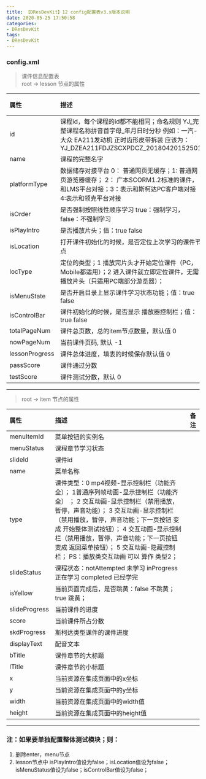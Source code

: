 ```yaml
---
title: 【DResDevKit】12 config配置表v3.x版本说明
date: 2020-05-25 17:50:58
categories: 
- DResDevKit
tags:
- DResDevKit
---
```

 
 
### config.xml
> 课件信息配置表  
> root → lesson 节点的属性

| 属性           | 描述                                                         | 备注 |
| :------------- | :----------------------------------------------------------- | :--- |
| id             | 课程id，每个课程的id都不能相同；命名规则 YJ_完整课程名称拼音首字母_年月日时分秒 例如：一汽-大众 EA211发动机 正时齿形皮带拆装 应该为：YJ_DZEA211FDJZSCXPDCZ_20180420152501 |      |
| name           | 课程的完整名字                                               |      |
| platformType   | 数据储存对接平台 0： 普通网页无缓存；1: 普通网页游览器缓存； 2： 广本SCORM1.2标准的课件，和LMS平台对接；3：表示和斯柯达PC客户端对接 4:表示和领克平台对接 |      |
| isOrder        | 是否强制按照线性顺序学习 true：强制学习， false：不强制学习  |      |
| isPlayIntro    | 是否播放片头；值：true false                                 |      |
| isLocation     | 打开课件初始化的时候，是否定位上次学习的课件节点             |      |
| locType        | 定位的类型；1 播放完片头才开始定位课件（PC，Mobile都适用）；2 进入课件就立即定位课件，无需播放片头（只适用PC端部分游览器）； |      |
| isMenuState    | 是否开启目录上显示课件学习状态功能；值：true false           |      |
| isControlBar   | 课件初始化的时候，是否显示 播放器控制栏；值：true false      |      |
| totalPageNum   | 课件总页数，总的item节点数量，默认值 0                       |      |
| nowPageNum     | 当前课件页码, 默认 -1                                        |      |
| lessonProgress | 课件总体进度，填表的时候保存默认值 0                         |      |
| passScore      | 课件通过分数                                                 |      |
| testScore      | 课件测试分数，默认 0                                         |      |

***
> root → item 节点的属性

| 属性          | 描述                                                         | 备注 |
| :------------ | :----------------------------------------------------------- | :--- |
| menuItemId    | 菜单按钮的实例名                                             |      |
| menuStatus    | 课程章节学习状态                                             |      |
| slideId       | 课件id                                                       |      |
| name          | 菜单名称                                                     |      |
| type          | 课件类型：0 mp4视频-显示控制栏（功能齐全）； 1普通序列帧动画-显示控制栏（功能齐全） ； 2 交互动画-显示控制栏（禁用播放，暂停，声音功能）； 3 交互动画-显示控制栏（禁用播放，暂停，声音功能；下一页按钮 变成 开始整体测试按钮）； 4 交互动画-显示控制栏（禁用播放，暂停，声音功能；下一页按钮 变成 返回菜单按钮）； 5 交互动画-隐藏控制栏； PS：播放类交互动画 可以 算作 类型2； |      |
| slideStatus   | 课程状态：notAttempted 未学习 inProgress 正在学习 completed 已经学完 |      |
| isYellow      | 当前页面完成后，是否跳黄：false 不跳黄； true 跳黄；         |      |
| slideProgress | 当前课件的进度                                               |      |
| score         | 当前课件所占分数                                             |      |
| skdProgress   | 斯柯达类型课件的课件进度                                     |      |
| displayText   | 配音文本                                                     |      |
| bTitle        | 课件章节的大标题                                             |      |
| lTitle        | 课件章节的小标题                                             |      |
| x             | 当前资源在集成页面中的x坐标                                  |      |
| y             | 当前资源在集成页面中的y坐标                                  |      |
| width         | 当前资源在集成页面中的width值                                |      |
| height        | 当前资源在集成页面中的height值                               |      |

***

 ### 注：如果要单独配置整体测试模块；则：  
1. 删除enter，menu节点  
1. lesson节点中 isPlayIntro值设为false；isLocation值设为false；isMenuStatus值设为false；isControlBar值设为false；  
